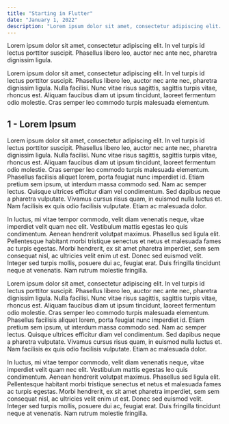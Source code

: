 ```yaml
---
title: "Starting in Flutter"
date: "January 1, 2022"
description: "Lorem ipsum dolor sit amet, consectetur adipiscing elit. Nam posuere, leo vel fringilla venenatis, nunc enim convallis leo, nec placerat."
---
```

Lorem ipsum dolor sit amet, consectetur adipiscing elit. In vel turpis id lectus porttitor suscipit. Phasellus libero leo, auctor nec ante nec, pharetra dignissim ligula.

Lorem ipsum dolor sit amet, consectetur adipiscing elit. In vel turpis id lectus porttitor suscipit. Phasellus libero leo, auctor nec ante nec, pharetra dignissim ligula. Nulla facilisi. Nunc vitae risus sagittis, sagittis turpis vitae, rhoncus est. Aliquam faucibus diam ut ipsum tincidunt, laoreet fermentum odio molestie. Cras semper leo commodo turpis malesuada elementum. 

## 1 - Lorem Ipsum

Lorem ipsum dolor sit amet, consectetur adipiscing elit. In vel turpis id lectus porttitor suscipit. Phasellus libero leo, auctor nec ante nec, pharetra dignissim ligula. Nulla facilisi. Nunc vitae risus sagittis, sagittis turpis vitae, rhoncus est. Aliquam faucibus diam ut ipsum tincidunt, laoreet fermentum odio molestie. Cras semper leo commodo turpis malesuada elementum. Phasellus facilisis aliquet lorem, porta feugiat nunc imperdiet id. Etiam pretium sem ipsum, ut interdum massa commodo sed. Nam ac semper lectus. Quisque ultrices efficitur diam vel condimentum. Sed dapibus neque a pharetra vulputate. Vivamus cursus risus quam, in euismod nulla luctus et. Nam facilisis ex quis odio facilisis vulputate. Etiam ac malesuada dolor.

In luctus, mi vitae tempor commodo, velit diam venenatis neque, vitae imperdiet velit quam nec elit. Vestibulum mattis egestas leo quis condimentum. Aenean hendrerit volutpat maximus. Phasellus sed ligula elit. Pellentesque habitant morbi tristique senectus et netus et malesuada fames ac turpis egestas. Morbi hendrerit, ex sit amet pharetra imperdiet, sem sem consequat nisl, ac ultricies velit enim ut est. Donec sed euismod velit. Integer sed turpis mollis, posuere dui ac, feugiat erat. Duis fringilla tincidunt neque at venenatis. Nam rutrum molestie fringilla.

Lorem ipsum dolor sit amet, consectetur adipiscing elit. In vel turpis id lectus porttitor suscipit. Phasellus libero leo, auctor nec ante nec, pharetra dignissim ligula. Nulla facilisi. Nunc vitae risus sagittis, sagittis turpis vitae, rhoncus est. Aliquam faucibus diam ut ipsum tincidunt, laoreet fermentum odio molestie. Cras semper leo commodo turpis malesuada elementum. Phasellus facilisis aliquet lorem, porta feugiat nunc imperdiet id. Etiam pretium sem ipsum, ut interdum massa commodo sed. Nam ac semper lectus. Quisque ultrices efficitur diam vel condimentum. Sed dapibus neque a pharetra vulputate. Vivamus cursus risus quam, in euismod nulla luctus et. Nam facilisis ex quis odio facilisis vulputate. Etiam ac malesuada dolor.

In luctus, mi vitae tempor commodo, velit diam venenatis neque, vitae imperdiet velit quam nec elit. Vestibulum mattis egestas leo quis condimentum. Aenean hendrerit volutpat maximus. Phasellus sed ligula elit. Pellentesque habitant morbi tristique senectus et netus et malesuada fames ac turpis egestas. Morbi hendrerit, ex sit amet pharetra imperdiet, sem sem consequat nisl, ac ultricies velit enim ut est. Donec sed euismod velit. Integer sed turpis mollis, posuere dui ac, feugiat erat. Duis fringilla tincidunt neque at venenatis. Nam rutrum molestie fringilla.